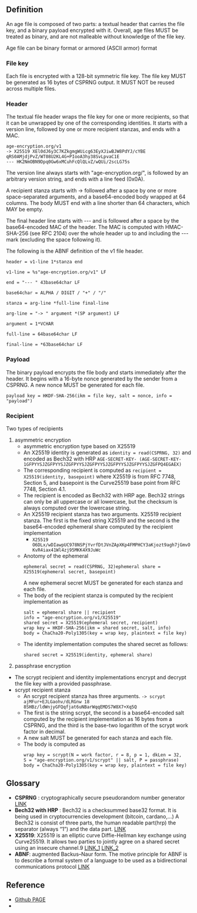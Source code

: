 ## Definition

An age file is composed of two parts: a textual header that carries the file key, and a binary payload encrypted with it. Overall, age files MUST be treated as binary, and are not malleable without knowledge of the file key.

Age file can be binary format or armored (ASCII armor) format

### File key
Each file is encrypted with a 128-bit symmetric file key. The file key MUST be generated as 16 bytes of CSPRNG output. It MUST NOT be reused across multiple files.

### Header
The textual file header wraps the file key for one or more recipients, so that it can be unwrapped by one of the corresponding identities. It starts with a version line, followed by one or more recipient stanzas, and ends with a MAC.

```
age-encryption.org/v1
-> X25519 XEl0dJ6y3C7KZkgmgWUicg63EyXJiwBJW8PdYJ/cYBE
qRS0AMjdjPvZ/WT08U2KL4G+PIooA3hy38SvLpvaC1E
--- HK2NmOBN9Dpq0Gw6xMCuhFcQlQLvZ/wQUi/2scLG75s
```
The version line always starts with "age-encryption.org/", is followed by an arbitrary version string, and ends with a line feed (0x0A).

A recipient stanza starts with -> followed after a space by one or more space-separated arguments, and a base64-encoded body wrapped at 64 columns. The body MUST end with a line shorter than 64 characters, which MAY be empty.

The final header line starts with --- and is followed after a space by the base64-encoded MAC of the header. The MAC is computed with HMAC-SHA-256 (see RFC 2104) over the whole header up to and including the --- mark (excluding the space following it).

The following is the ABNF definition of the v1 file header.

```
header = v1-line 1*stanza end

v1-line = %s"age-encryption.org/v1" LF

end = "--- " 43base64char LF

base64char = ALPHA / DIGIT / "+" / "/"

stanza = arg-line *full-line final-line

arg-line = "-> " argument *(SP argument) LF

argument = 1*VCHAR

full-line = 64base64char LF

final-line = *63base64char LF
```

### Payload

The binary payload encrypts the file body and starts immediately after the header. It begins with a 16-byte nonce generated by the sender from a CSPRNG. A new nonce MUST be generated for each file.
```
payload key = HKDF-SHA-256(ikm = file key, salt = nonce, info = "payload")
```

### Recipient

Two types of recipients
1)  asymmetric encryption
    - asymmetric encryption type based on X25519
    -  An X25519 identity is generated as `identity = read(CSPRNG, 32)` and encoded as Bech32 with HRP `AGE-SECRET-KEY- (AGE-SECRET-KEY-1GFPYYSJZGFPYYSJZGFPYYSJZGFPYYSJZGFPYYSJZGFPYYSJZGFPQ4EGAEX)`
    - The corresponding recipient is computed as `recipient = X25519(identity, basepoint)` where X25519 is from RFC 7748, Section 5, and basepoint is the Curve25519 base point from RFC 7748, Section 4.1.
    - The recipient is encoded as Bech32 with HRP age.  Bech32 strings can only be all uppercase or all lowercase, but the checksum is always computed over the lowercase string.
    - An X25519 recipient stanza has two arguments. X25519 recipient stanza. The first is the fixed string X25519 and the second is the base64-encoded ephemeral share computed by the recipient implementation
        - `X25519 O6DLx/wDIawpUC978NSPjYvrfDtJVnZApXKp4FMPHCY3aKjozt9agh7jGmvOKvR4iax41Wl4zj95MKK4X9JuWc`        
    - Anotomy of the ephemeral 
        ```
        ephemeral secret = read(CSPRNG, 32)ephemeral share = X25519(ephemeral secret, basepoint)
        ```
        A new ephemeral secret MUST be generated for each stanza and each file.
    - The body of the recipient stanza is computed by the recipient implementation as 
        ```
        salt = ephemeral share || recipient
        info = "age-encryption.org/v1/X25519"
        shared secret = X25519(ephemeral secret, recipient)
        wrap key = HKDF-SHA-256(ikm = shared secret, salt, info)
        body = ChaCha20-Poly1305(key = wrap key, plaintext = file key)
        ```
    - The identity implementation computes the shared secret as follows:
        ```
        shared secret = X25519(identity, ephemeral share)
        ``` 
2)  passphrase encryption
   - The scrypt recipient and identity implementations encrypt and decrypt the file key with a provided passphrase.
   - scrypt recipient stanza
     - An scrypt recipient stanza has three arguments. ```-> scrypt ajMFur+EJLGaohv/dLRGnw 18 8SHBz/ldWnjyGFQqfjat6uNBarWqqEMDS7W8X7+Xq5Q```
     - The first is the string scrypt, the second is a base64-encoded salt computed by the recipient implementation as 16 bytes from a CSPRNG, and the third is the base-two logarithm of the scrypt work factor in decimal.
     - A new salt MUST be generated for each stanza and each file.
     - The body is computed as
        ```
        wrap key = scrypt(N = work factor, r = 8, p = 1, dkLen = 32,
        S = "age-encryption.org/v1/scrypt" || salt, P = passphrase)
        body = ChaCha20-Poly1305(key = wrap key, plaintext = file key)
        ```



## Glossary

* **CSPRNG** : cryptographically secure pseudorandom number generator  [LINK](https://en.wikipedia.org/wiki/Cryptographically_secure_pseudorandom_number_generator)
* **Bech32 with HRP** : Bech32 is a checksummed base32 format. It is being used in cryptocurrencies development (bitcoin, cardano,…) A Bech32 is consist of three parts, the human readable part(hrp) the separator (always “1”) and the data part.  [LINK](http://trikalabs.com/bech32-algorithm/#:~:text=A%20Bech32%20is%20consist%20of%20three%20parts%2C%20the,%2B%201%20%2B%20Transformed%20%28input%20data%20%2B%20checksum%29.)
*  **X25519**: X25519 is an elliptic curve Diffie-Hellman key exchange using Curve25519. It allows two parties to jointly agree on a shared secret using an insecure channel.9 [LINK_1](https://www.rfc-editor.org/rfc/rfc7748#section-5) [LINK_2](https://x25519.xargs.org/)
*  **ABNF**:  augmented Backus–Naur form.  The motive principle for ABNF is to describe a formal system of a language to be used as a bidirectional communications protocol [LINK](https://en.wikipedia.org/wiki/Augmented_Backus%E2%80%93Naur_form)

## Reference

* [Github PAGE](https://github.com/C2SP/C2SP/blob/main/age.md)
* 
